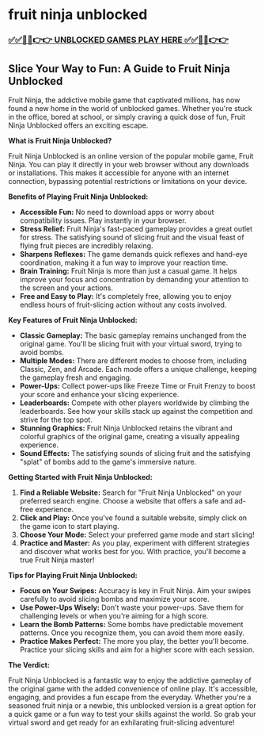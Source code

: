 # fruit ninja unblocked

### [✅✅🔴🔴👉👉 UNBLOCKED GAMES PLAY HERE ✅✅🔴🔴👉👉](https://topstoryindia.com)

## Slice Your Way to Fun: A Guide to Fruit Ninja Unblocked

Fruit Ninja, the addictive mobile game that captivated millions, has now found a new home in the world of unblocked games.  Whether you're stuck in the office, bored at school, or simply craving a quick dose of fun, Fruit Ninja Unblocked offers an exciting escape. 

**What is Fruit Ninja Unblocked?**

Fruit Ninja Unblocked is an online version of the popular mobile game, Fruit Ninja. You can play it directly in your web browser without any downloads or installations. This makes it accessible for anyone with an internet connection, bypassing potential restrictions or limitations on your device.

**Benefits of Playing Fruit Ninja Unblocked:**

* **Accessible Fun:** No need to download apps or worry about compatibility issues. Play instantly in your browser.
* **Stress Relief:** Fruit Ninja's fast-paced gameplay provides a great outlet for stress.  The satisfying sound of slicing fruit and the visual feast of flying fruit pieces are incredibly relaxing.
* **Sharpens Reflexes:** The game demands quick reflexes and hand-eye coordination, making it a fun way to improve your reaction time.
* **Brain Training:** Fruit Ninja is more than just a casual game. It helps improve your focus and concentration by demanding your attention to the screen and your actions.
* **Free and Easy to Play:**  It's completely free, allowing you to enjoy endless hours of fruit-slicing action without any costs involved.

**Key Features of Fruit Ninja Unblocked:**

* **Classic Gameplay:**  The basic gameplay remains unchanged from the original game. You'll be slicing fruit with your virtual sword, trying to avoid bombs. 
* **Multiple Modes:**  There are different modes to choose from, including Classic, Zen, and Arcade. Each mode offers a unique challenge, keeping the gameplay fresh and engaging.
* **Power-Ups:**  Collect power-ups like Freeze Time or Fruit Frenzy to boost your score and enhance your slicing experience.
* **Leaderboards:** Compete with other players worldwide by climbing the leaderboards.  See how your skills stack up against the competition and strive for the top spot.
* **Stunning Graphics:**  Fruit Ninja Unblocked retains the vibrant and colorful graphics of the original game, creating a visually appealing experience.
* **Sound Effects:** The satisfying sounds of slicing fruit and the satisfying "splat" of bombs add to the game's immersive nature.

**Getting Started with Fruit Ninja Unblocked:**

1. **Find a Reliable Website:** Search for "Fruit Ninja Unblocked" on your preferred search engine. Choose a website that offers a safe and ad-free experience.
2. **Click and Play:** Once you've found a suitable website, simply click on the game icon to start playing.  
3. **Choose Your Mode:**  Select your preferred game mode and start slicing!
4. **Practice and Master:**  As you play, experiment with different strategies and discover what works best for you. With practice, you'll become a true Fruit Ninja master!

**Tips for Playing Fruit Ninja Unblocked:**

* **Focus on Your Swipes:**  Accuracy is key in Fruit Ninja.  Aim your swipes carefully to avoid slicing bombs and maximize your score.
* **Use Power-Ups Wisely:** Don't waste your power-ups. Save them for challenging levels or when you're aiming for a high score.
* **Learn the Bomb Patterns:** Some bombs have predictable movement patterns. Once you recognize them, you can avoid them more easily.
* **Practice Makes Perfect:**  The more you play, the better you'll become.  Practice your slicing skills and aim for a higher score with each session.

**The Verdict:**

Fruit Ninja Unblocked is a fantastic way to enjoy the addictive gameplay of the original game with the added convenience of online play. It's accessible, engaging, and provides a fun escape from the everyday.  Whether you're a seasoned fruit ninja or a newbie, this unblocked version is a great option for a quick game or a fun way to test your skills against the world. So grab your virtual sword and get ready for an exhilarating fruit-slicing adventure!
